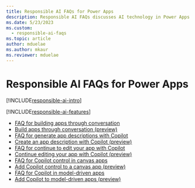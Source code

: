 ```yaml
---
title: Responsible AI FAQs for Power Apps
description: Responsible AI FAQs discusses AI technology in Power Apps and the key considerations for making use of this technology responsibly.
ms.date: 5/23/2023
ms.custom: 
  - responsible-ai-faqs
ms.topic: article
author: mduelae
ms.author: mkaur
ms.reviewer: mduelae
---
```


# Responsible AI FAQs for Power Apps

[!INCLUDE[responsible-ai-intro](../../includes/responsible-ai-intro.md)]

[!INCLUDE[responsible-ai-features](../../includes/responsible-ai-features.md)]

- [FAQ for building apps through conversation](faqs-build-apps-conversation.md)
- [Build apps through conversation (preview)](../canvas-apps/ai-conversations-create-app.md)
- [FAQ for generate app descriptions with Copilot](ai-app-descriptions-faq.md)
- [Create an app description with Copilot (preview)](../canvas-apps/save-publish-app.md#create-an-app-description-with-copilot-preview)
- [FAQ for continue to edit your app with Copilot](faqs-copilot-panel.md)
- [Continue editing your app with Copilot (preview)](../canvas-apps/ai-edit-app.md)
- [FAQ for Copilot control in canvas apps](faq-copilot-control.md)
- [Add Copilot control to a canvas app (preview)](../canvas-apps/add-ai-copilot.md)
- [FAQ for Copilot in model-driven apps](faqs-copilot-model-driven-app)
- [Add Copilot to model-driven apps (preview)](../maker/model-driven-apps/add-ai-copilot.md)


